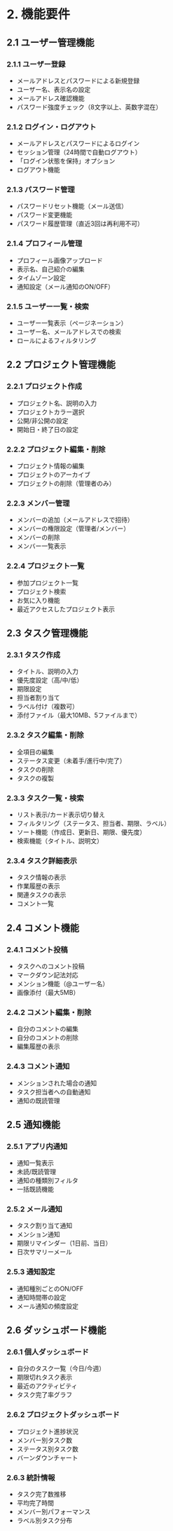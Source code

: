 # 2. 機能要件

## 2.1 ユーザー管理機能

### 2.1.1 ユーザー登録
- メールアドレスとパスワードによる新規登録
- ユーザー名、表示名の設定
- メールアドレス確認機能
- パスワード強度チェック（8文字以上、英数字混在）

### 2.1.2 ログイン・ログアウト
- メールアドレスとパスワードによるログイン
- セッション管理（24時間で自動ログアウト）
- 「ログイン状態を保持」オプション
- ログアウト機能

### 2.1.3 パスワード管理
- パスワードリセット機能（メール送信）
- パスワード変更機能
- パスワード履歴管理（直近3回は再利用不可）

### 2.1.4 プロフィール管理
- プロフィール画像アップロード
- 表示名、自己紹介の編集
- タイムゾーン設定
- 通知設定（メール通知のON/OFF）

### 2.1.5 ユーザー一覧・検索
- ユーザー一覧表示（ページネーション）
- ユーザー名、メールアドレスでの検索
- ロールによるフィルタリング

## 2.2 プロジェクト管理機能

### 2.2.1 プロジェクト作成
- プロジェクト名、説明の入力
- プロジェクトカラー選択
- 公開/非公開の設定
- 開始日・終了日の設定

### 2.2.2 プロジェクト編集・削除
- プロジェクト情報の編集
- プロジェクトのアーカイブ
- プロジェクトの削除（管理者のみ）

### 2.2.3 メンバー管理
- メンバーの追加（メールアドレスで招待）
- メンバーの権限設定（管理者/メンバー）
- メンバーの削除
- メンバー一覧表示

### 2.2.4 プロジェクト一覧
- 参加プロジェクト一覧
- プロジェクト検索
- お気に入り機能
- 最近アクセスしたプロジェクト表示

## 2.3 タスク管理機能

### 2.3.1 タスク作成
- タイトル、説明の入力
- 優先度設定（高/中/低）
- 期限設定
- 担当者割り当て
- ラベル付け（複数可）
- 添付ファイル（最大10MB、5ファイルまで）

### 2.3.2 タスク編集・削除
- 全項目の編集
- ステータス変更（未着手/進行中/完了）
- タスクの削除
- タスクの複製

### 2.3.3 タスク一覧・検索
- リスト表示/カード表示切り替え
- フィルタリング（ステータス、担当者、期限、ラベル）
- ソート機能（作成日、更新日、期限、優先度）
- 検索機能（タイトル、説明文）

### 2.3.4 タスク詳細表示
- タスク情報の表示
- 作業履歴の表示
- 関連タスクの表示
- コメント一覧

## 2.4 コメント機能

### 2.4.1 コメント投稿
- タスクへのコメント投稿
- マークダウン記法対応
- メンション機能（@ユーザー名）
- 画像添付（最大5MB）

### 2.4.2 コメント編集・削除
- 自分のコメントの編集
- 自分のコメントの削除
- 編集履歴の表示

### 2.4.3 コメント通知
- メンションされた場合の通知
- タスク担当者への自動通知
- 通知の既読管理

## 2.5 通知機能

### 2.5.1 アプリ内通知
- 通知一覧表示
- 未読/既読管理
- 通知の種類別フィルタ
- 一括既読機能

### 2.5.2 メール通知
- タスク割り当て通知
- メンション通知
- 期限リマインダー（1日前、当日）
- 日次サマリーメール

### 2.5.3 通知設定
- 通知種別ごとのON/OFF
- 通知時間帯の設定
- メール通知の頻度設定

## 2.6 ダッシュボード機能

### 2.6.1 個人ダッシュボード
- 自分のタスク一覧（今日/今週）
- 期限切れタスク表示
- 最近のアクティビティ
- タスク完了率グラフ

### 2.6.2 プロジェクトダッシュボード
- プロジェクト進捗状況
- メンバー別タスク数
- ステータス別タスク数
- バーンダウンチャート

### 2.6.3 統計情報
- タスク完了数推移
- 平均完了時間
- メンバー別パフォーマンス
- ラベル別タスク分布